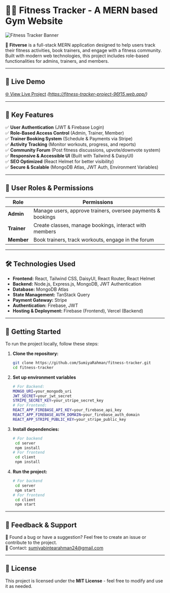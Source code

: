 # 🏋️‍♂️ Fitness Tracker - A MERN based Gym Website

![Fitness Tracker Banner](https://i.ibb.co/21MQmTq8/Screenshot-216.png)

🚀 **Fitverse** is a full-stack MERN application designed to help users track their fitness activities, book trainers, and engage with a fitness community. Built with modern web technologies, this project includes role-based functionalities for admins, trainers, and members.

---

## 🔗 Live Demo
[🌐 View Live Project](#) *(https://fitness-tracker-project-96f15.web.app/)*

---

## 📌 Key Features
✅ **User Authentication** (JWT & Firebase Login)  
✅ **Role-Based Access Control** (Admin, Trainer, Member)  
✅ **Trainer Booking System** (Schedule & Payments via Stripe)  
✅ **Activity Tracking** (Monitor workouts, progress, and reports)  
✅ **Community Forum** (Post fitness discussions, upvote/downvote system)  
✅ **Responsive & Accessible UI** (Built with Tailwind & DaisyUI)  
✅ **SEO Optimized** (React Helmet for better visibility)  
✅ **Secure & Scalable** (MongoDB Atlas, JWT Auth, Environment Variables)  

---

## 👥 User Roles & Permissions
| Role      | Permissions |
|-----------|------------|
| **Admin** | Manage users, approve trainers, oversee payments & bookings |
| **Trainer** | Create classes, manage bookings, interact with members |
| **Member** | Book trainers, track workouts, engage in the forum |

---

## 🛠️ Technologies Used
- **Frontend:** React, Tailwind CSS, DaisyUI, React Router, React Helmet
- **Backend:** Node.js, Express.js, MongoDB, JWT Authentication
- **Database:** MongoDB Atlas
- **State Management:** TanStack Query
- **Payment Gateway:** Stripe
- **Authentication:** Firebase, JWT
- **Hosting & Deployment:** Firebase (Frontend), Vercel (Backend)

---

## 🚀 Getting Started
To run the project locally, follow these steps:
1. **Clone the repository:**
   ```sh
   git clone https://github.com/SumiyaRahman/fitness-tracker.git
   cd fitness-tracker
2. **Set up environment variables**
   ```sh
   # For Backend:
   MONGO_URI=your_mongodb_uri
   JWT_SECRET=your_jwt_secret
   STRIPE_SECRET_KEY=your_stripe_secret_key
   # For Frontend:
   REACT_APP_FIREBASE_API_KEY=your_firebase_api_key
   REACT_APP_FIREBASE_AUTH_DOMAIN=your_firebase_auth_domain
   REACT_APP_STRIPE_PUBLIC_KEY=your_stripe_public_key
3. **Install dependencies:**
   ```sh
   # For backend
    cd server
    npm install
   # For frontend
    cd client
    npm install
1. **Run the project:**
   ```sh
   # For backend
    cd server
    npm start
   # For frontend
    cd client
    npm start

---

## 📩 Feedback & Support
💬 Found a bug or have a suggestion? Feel free to create an issue or contribute to the project.  
📧 Contact: [sumiyabintearahman24@gmail.com](sumiyabintearahman24@gmail.com)

---

## 📜 License
This project is licensed under the **MIT License** - feel free to modify and use it as needed.

